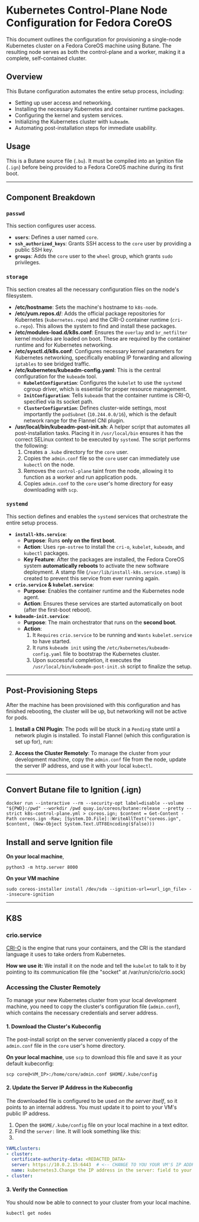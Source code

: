 
# Kubernetes Control-Plane Node Configuration for Fedora CoreOS

This document outlines the configuration for provisioning a single-node Kubernetes cluster on a Fedora CoreOS machine using Butane. The resulting node serves as both the control-plane and a worker, making it a complete, self-contained cluster.

## Overview

This Butane configuration automates the entire setup process, including:
*   Setting up user access and networking.
*   Installing the necessary Kubernetes and container runtime packages.
*   Configuring the kernel and system services.
*   Initializing the Kubernetes cluster with `kubeadm`.
*   Automating post-installation steps for immediate usability.

## Usage

This is a Butane source file (`.bu`). It must be compiled into an Ignition file (`.ign`) before being provided to a Fedora CoreOS machine during its first boot.

---

## Component Breakdown

### `passwd`

This section configures user access.

*   **`users`**: Defines a user named `core`.
*   **`ssh_authorized_keys`**: Grants SSH access to the `core` user by providing a public SSH key.
*   **`groups`**: Adds the `core` user to the `wheel` group, which grants `sudo` privileges.

### `storage`

This section creates all the necessary configuration files on the node's filesystem.

*   **/etc/hostname**: Sets the machine's hostname to `k8s-node`.
*   **/etc/yum.repos.d/**: Adds the official package repositories for Kubernetes (`kubernetes.repo`) and the CRI-O container runtime (`cri-o.repo`). This allows the system to find and install these packages.
*   **/etc/modules-load.d/k8s.conf**: Ensures the `overlay` and `br_netfilter` kernel modules are loaded on boot. These are required by the container runtime and for Kubernetes networking.
*   **/etc/sysctl.d/k8s.conf**: Configures necessary kernel parameters for Kubernetes networking, specifically enabling IP forwarding and allowing `iptables` to see bridged traffic.
*   **/etc/kubernetes/kubeadm-config.yaml**: This is the central configuration for the `kubeadm` tool.
    *   **`KubeletConfiguration`**: Configures the `kubelet` to use the `systemd` cgroup driver, which is essential for proper resource management.
    *   **`InitConfiguration`**: Tells `kubeadm` that the container runtime is CRI-O, specified via its socket path.
    *   **`ClusterConfiguration`**: Defines cluster-wide settings, most importantly the `podSubnet` (`10.244.0.0/16`), which is the default network range for the Flannel CNI plugin.
*   **/usr/local/bin/kubeadm-post-init.sh**: A helper script that automates all post-installation tasks. Placing it in `/usr/local/bin` ensures it has the correct SELinux context to be executed by `systemd`. The script performs the following:
    1.  Creates a `.kube` directory for the `core` user.
    2.  Copies the `admin.conf` file so the `core` user can immediately use `kubectl` on the node.
    3.  Removes the `control-plane` taint from the node, allowing it to function as a worker and run application pods.
    4.  Copies `admin.conf` to the `core` user's home directory for easy downloading with `scp`.

### `systemd`

This section defines and enables the `systemd` services that orchestrate the entire setup process.

*   **`install-k8s.service`**:
    *   **Purpose**: Runs **only on the first boot**.
    *   **Action**: Uses `rpm-ostree` to install the `cri-o`, `kubelet`, `kubeadm`, and `kubectl` packages.
    *   **Key Feature**: After the packages are installed, the Fedora CoreOS system **automatically reboots** to activate the new software deployment. A stamp file (`/var/lib/install-k8s.service.stamp`) is created to prevent this service from ever running again.
*   **`crio.service` & `kubelet.service`**:
    *   **Purpose**: Enables the container runtime and the Kubernetes node agent.
    *   **Action**: Ensures these services are started automatically on boot (after the first-boot reboot).
*   **`kubeadm-init.service`**:
    *   **Purpose**: The main orchestrator that runs on the **second boot**.
    *   **Action**:
        1.  It `Requires` `crio.service` to be running and `Wants` `kubelet.service` to have started.
        2.  It runs `kubeadm init` using the `/etc/kubernetes/kubeadm-config.yaml` file to bootstrap the Kubernetes cluster.
        3.  Upon successful completion, it executes the `/usr/local/bin/kubeadm-post-init.sh` script to finalize the setup.

---

## Post-Provisioning Steps

After the machine has been provisioned with this configuration and has finished rebooting, the cluster will be up, but networking will not be active for pods.

1.  **Install a CNI Plugin**: The pods will be stuck in a `Pending` state until a network plugin is installed. To install Flannel (which this configuration is set up for), run:

2.  **Access the Cluster Remotely**: To manage the cluster from your development machine, copy the `admin.conf` file from the node, update the server IP address, and use it with your local `kubectl`.


---

## Convert Butane file to Ignition (.ign)

```shell
docker run --interactive --rm --security-opt label=disable --volume "${PWD}:/pwd" --workdir /pwd quay.io/coreos/butane:release --pretty --strict k8s-control-plane.yml > coreos.ign; $content = Get-Content -Path coreos.ign -Raw; [System.IO.File]::WriteAllText("coreos.ign", $content, (New-Object System.Text.UTF8Encoding($false)))
```

## Install and serve Ignition file

**On your local machine**,
```shell
python3 -m http.server 8000
```

**On your VM machine**
```shell
sudo coreos-installer install /dev/sda --ignition-url=<url_ign_file> --insecure-ignition
```

---

## K8S

### crio.service
[CRI-O](https://cri-o.io/) is the engine that runs your containers, and the CRI is the standard language it uses to take orders from Kubernetes.

**How we use it:** We install it on the node and tell the `kubelet` to talk to it by pointing to its communication file (the "socket" at /var/run/crio/crio.sock)


### Accessing the Cluster Remotely

To manage your new Kubernetes cluster from your local development machine, you need to copy the cluster's configuration file (`admin.conf`), which contains the necessary credentials and server address.

#### 1. Download the Cluster's Kubeconfig

The post-install script on the server conveniently placed a copy of the `admin.conf` file in the `core` user's home directory.

**On your local machine**, use `scp` to download this file and save it as your default kubeconfig:

```shell
scp core@<VM_IP>:/home/core/admin.conf $HOME/.kube/config
```


#### 2. Update the Server IP Address in the Kubeconfig

The downloaded file is configured to be used *on the server itself*, so it points to an internal address. You must update it to point to your VM's public IP address.

1.  Open the `$HOME/.kube/config` file on your local machine in a text editor.
2.  Find the `server:` line. It will look something like this:
3.
```yaml
YAMLclusters:
- cluster:
  certificate-authority-data: <REDACTED_DATA>
  server: https://10.0.2.15:6443  # <-- CHANGE TO YOU YOUR VM'S IP ADDRESS
  name: kubernetes3.Change the IP address in the server: field to your VM's actual, reachable IP address.YAMLclusters:
- cluster:
```

#### 3. Verify the Connection

You should now be able to connect to your cluster from your local machine.

```shell
kubectl get nodes
```